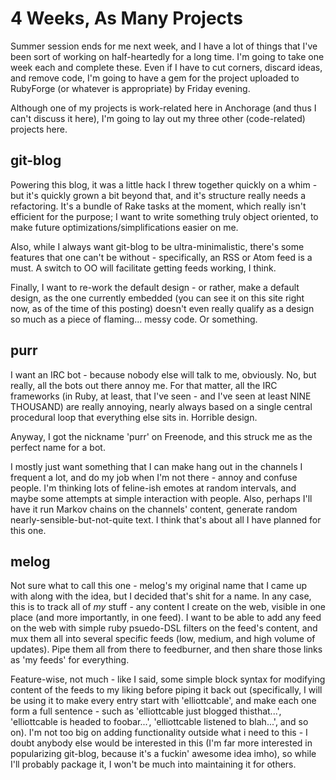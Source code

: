 4 Weeks, As Many Projects
=========================

Summer session ends for me next week, and I have a lot of things that I've been sort of working on half-heartedly for a long time. I'm going to take one week each and complete these. Even if I have to cut corners, discard ideas, and remove code, I'm going to have a gem for the project uploaded to RubyForge (or whatever is appropriate) by Friday evening.

Although one of my projects is work-related here in Anchorage (and thus I can't discuss it here), I'm going to lay out my three other (code-related) projects here.

git-blog
--------

Powering this blog, it was a little hack I threw together quickly on a whim - but it's quickly grown a bit beyond that, and it's structure really needs a refactoring. It's a bundle of Rake tasks at the moment, which really isn't efficient for the purpose; I want to write something truly object oriented, to make future optimizations/simplifications easier on me.

Also, while I always want git-blog to be ultra-minimalistic, there's some features that one can't be without - specifically, an RSS or Atom feed is a must. A switch to OO will facilitate getting feeds working, I think.

Finally, I want to re-work the default design - or rather, make a default design, as the one currently embedded (you can see it on this site right now, as of the time of this posting) doesn't even really qualify as a design so much as a piece of flaming... messy code. Or something.

purr
----

I want an IRC bot - because nobody else will talk to me, obviously. No, but really, all the bots out there annoy me. For that matter, all the IRC frameworks (in Ruby, at least, that I've seen - and I've seen at least NINE THOUSAND) are really annoying, nearly always based on a single central procedural loop that everything else sits in. Horrible design.

Anyway, I got the nickname 'purr' on Freenode, and this struck me as the perfect name for a bot.

I mostly just want something that I can make hang out in the channels I frequent a lot, and do my job when I'm not there - annoy and confuse people. I'm thinking lots of feline-ish emotes at random intervals, and maybe some attempts at simple interaction with people. Also, perhaps I'll have it run Markov chains on the channels' content, generate random nearly-sensible-but-not-quite text. I think that's about all I have planned for this one.

melog
-----

Not sure what to call this one - melog's my original name that I came up with along with the idea, but I decided that's shit for a name. In any case, this is to track all of _my_ stuff - any content I create on the web, visible in one place (and more importantly, in one feed). I want to be able to add any feed on the web with simple ruby psuedo-DSL filters on the feed's content, and mux them all into several specific feeds (low, medium, and high volume of updates). Pipe them all from there to feedburner, and then share those links as 'my feeds' for everything.

Feature-wise, not much - like I said, some simple block syntax for modifying content of the feeds to my liking before piping it back out (specifically, I will be using it to make every entry start with 'elliottcable', and make each one form a full sentence - such as 'elliottcable just blogged thisthat...', 'elliottcable is headed to foobar...', 'elliottcable listened to blah...', and so on). I'm not too big on adding functionality outside what i need to this - I doubt anybody else would be interested in this (I'm far more interested in popularizing git-blog, because it's a fuckin' awesome idea imho), so while I'll probably package it, I won't be much into maintaining it for others.